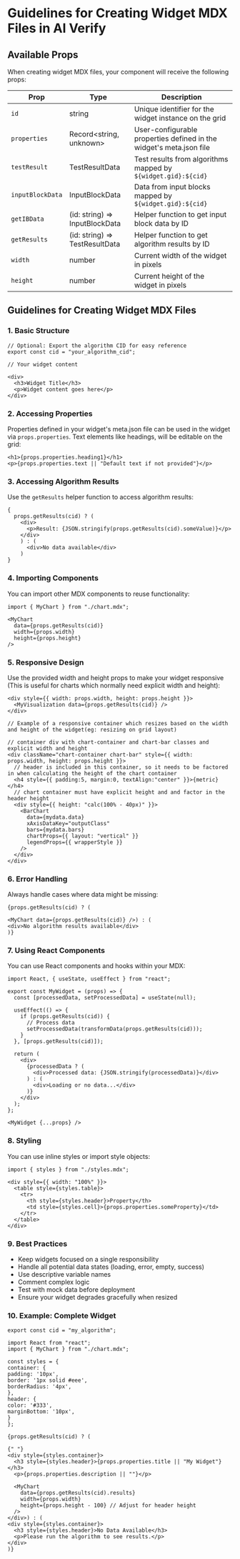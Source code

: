 # Guidelines for Creating Widget MDX Files in AI Verify

## Available Props

When creating widget MDX files, your component will receive the following props:

| Prop             | Type                            | Description                                                         |
| ---------------- | ------------------------------- | ------------------------------------------------------------------- |
| `id`             | string                          | Unique identifier for the widget instance on the grid               |
| `properties`     | Record<string, unknown>         | User-configurable properties defined in the widget's meta.json file |
| `testResult`     | TestResultData                  | Test results from algorithms mapped by `${widget.gid}:${cid}`       |
| `inputBlockData` | InputBlockData                  | Data from input blocks mapped by `${widget.gid}:${cid}`             |
| `getIBData`      | (id: string) => InputBlockData  | Helper function to get input block data by ID                       |
| `getResults`     | (id: string) => TestResultData  | Helper function to get algorithm results by ID                      |
| `width`          | number                          | Current width of the widget in pixels                               |
| `height`         | number                          | Current height of the widget in pixels                              |

## Guidelines for Creating Widget MDX Files

### 1. Basic Structure

```mdx
// Optional: Export the algorithm CID for easy reference
export const cid = "your_algorithm_cid";

// Your widget content

<div>
  <h3>Widget Title</h3>
  <p>Widget content goes here</p>
</div>
```

### 2. Accessing Properties

Properties defined in your widget's meta.json file can be used in the widget via `props.properties`. Text elements like headings, will be editable on the grid:

```mdx
<h1>{props.properties.heading1}</h1>
<p>{props.properties.text || "Default text if not provided"}</p>
```

### 3. Accessing Algorithm Results

Use the `getResults` helper function to access algorithm results:

```mdx
{
  props.getResults(cid) ? (
    <div>
      <p>Result: {JSON.stringify(props.getResults(cid).someValue)}</p>
    </div>
    ) : (
      <div>No data available</div>
    )
}
```

### 4. Importing Components

You can import other MDX components to reuse functionality:

```mdx
import { MyChart } from "./chart.mdx";

<MyChart
  data={props.getResults(cid)}
  width={props.width}
  height={props.height}
/>
```

### 5. Responsive Design

Use the provided width and height props to make your widget responsive (This is useful for charts which normally need explicit width and height):

```mdx
<div style={{ width: props.width, height: props.height }}>
  <MyVisualization data={props.getResults(cid)} />
</div>

// Example of a responsive container which resizes based on the width and height of the widget(eg: resizing on grid layout)

// container div with chart-container and chart-bar classes and explicit width and height
<div className="chart-container chart-bar" style={{ width: props.width, height: props.height }}>
  // header is included in this container, so it needs to be factored in when calculating the height of the chart container
  <h4 style={{ padding:5, margin:0, textAlign:"center" }}>{metric}</h4>
  // chart container must have explicit height and and factor in the header height
  <div style={{ height: "calc(100% - 40px)" }}>
    <BarChart
      data={mydata.data}
      xAxisDataKey="outputClass"
      bars={mydata.bars}
      chartProps={{ layout: "vertical" }}
      legendProps={{ wrapperStyle }}
    />
  </div>
</div>
```

### 6. Error Handling

Always handle cases where data might be missing:

```mdx
{props.getResults(cid) ? (

<MyChart data={props.getResults(cid)} />) : (
<div>No algorithm results available</div>
)}
```

### 7. Using React Components

You can use React components and hooks within your MDX:

```mdx
import React, { useState, useEffect } from "react";

export const MyWidget = (props) => {
  const [processedData, setProcessedData] = useState(null);

  useEffect(() => {
    if (props.getResults(cid)) {
      // Process data
      setProcessedData(transformData(props.getResults(cid)));
    }
  }, [props.getResults(cid)]);

  return (
    <div>
      {processedData ? (
        <div>Processed data: {JSON.stringify(processedData)}</div>
      ) : (
        <div>Loading or no data...</div>
      )}
    </div>
  );
};

<MyWidget {...props} />
```

### 8. Styling

You can use inline styles or import style objects:

```mdx
import { styles } from "./styles.mdx";

<div style={{ width: "100%" }}>
  <table style={styles.table}>
    <tr>
      <th style={styles.header}>Property</th>
      <td style={styles.cell}>{props.properties.someProperty}</td>
    </tr>
  </table>
</div>
```

### 9. Best Practices

- Keep widgets focused on a single responsibility
- Handle all potential data states (loading, error, empty, success)
- Use descriptive variable names
- Comment complex logic
- Test with mock data before deployment
- Ensure your widget degrades gracefully when resized

### 10. Example: Complete Widget

```mdx
export const cid = "my_algorithm";

import React from "react";
import { MyChart } from "./chart.mdx";

const styles = {
container: {
padding: '10px',
border: '1px solid #eee',
borderRadius: '4px',
},
header: {
color: '#333',
marginBottom: '10px',
}
};

{props.getResults(cid) ? (

{" "}
<div style={styles.container}>
  <h3 style={styles.header}>{props.properties.title || "My Widget"}</h3>
  <p>{props.properties.description || ""}</p>

  <MyChart
    data={props.getResults(cid).results}
    width={props.width}
    height={props.height - 100} // Adjust for header height
  />
</div>) : (
<div style={styles.container}>
  <h3 style={styles.header}>No Data Available</h3>
  <p>Please run the algorithm to see results.</p>
</div>
)}
```
